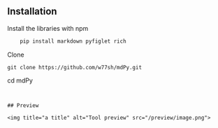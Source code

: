 ## Installation

Install the libraries  with npm

```bash
    pip install markdown pyfiglet rich
```
Clone 

```
git clone https://github.com/w77sh/mdPy.git
```
cd mdPy
```


## Preview

<img title="a title" alt="Tool preview" src="/preview/image.png">